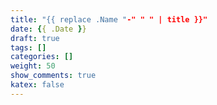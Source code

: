 ```yaml
---
title: "{{ replace .Name "-" " " | title }}"
date: {{ .Date }}
draft: true
tags: []
categories: []
weight: 50
show_comments: true
katex: false
---
```

